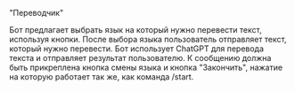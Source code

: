 "Переводчик"

Бот предлагает выбрать язык на который нужно перевести текст, используя кнопки. После выбора языка пользователь отправляет текст, который нужно перевести. Бот использует ChatGPT для перевода текста и отправляет результат пользователю. К сообщению должна быть прикреплена кнопка смены языка и кнопка "Закончить", нажатие на которую работает так же, как команда /start.
